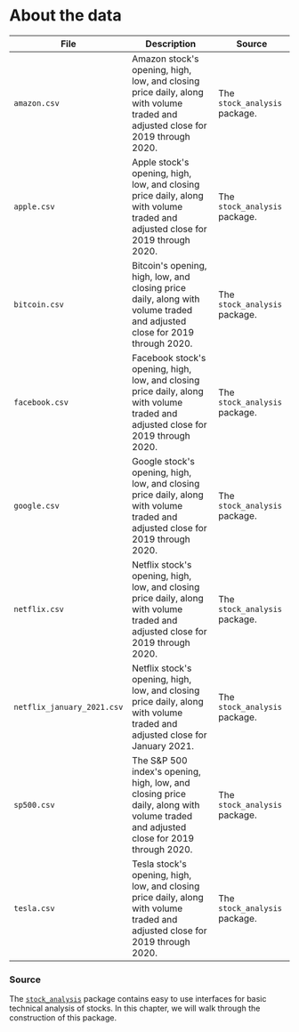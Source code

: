 # About the data

| File | Description | Source |
| --- | --- | --- |
| `amazon.csv` | Amazon stock's opening, high, low, and closing price daily, along with volume traded and adjusted close for 2019 through 2020. | The `stock_analysis` package. |
| `apple.csv` | Apple stock's opening, high, low, and closing price daily, along with volume traded and adjusted close for 2019 through 2020. | The `stock_analysis` package. |
| `bitcoin.csv` | Bitcoin's opening, high, low, and closing price daily, along with volume traded and adjusted close for 2019 through 2020. | The `stock_analysis` package. |
| `facebook.csv` | Facebook stock's opening, high, low, and closing price daily, along with volume traded and adjusted close for 2019 through 2020. | The `stock_analysis` package. |
| `google.csv` | Google stock's opening, high, low, and closing price daily, along with volume traded and adjusted close for 2019 through 2020. | The `stock_analysis` package. |
| `netflix.csv` | Netflix stock's opening, high, low, and closing price daily, along with volume traded and adjusted close for 2019 through 2020. | The `stock_analysis` package. |
| `netflix_january_2021.csv` | Netflix stock's opening, high, low, and closing price daily, along with volume traded and adjusted close for January 2021. | The `stock_analysis` package. |
| `sp500.csv` | The S&P 500 index's opening, high, low, and closing price daily, along with volume traded and adjusted close for 2019 through 2020. | The `stock_analysis` package. |
| `tesla.csv` | Tesla stock's opening, high, low, and closing price daily, along with volume traded and adjusted close for 2019 through 2020. | The `stock_analysis` package. |

### Source
The [`stock_analysis`](https://github.com/stefmolin/stock-analysis) package contains easy to use interfaces for basic technical analysis of stocks. In this chapter, we will walk through the construction of this package.
